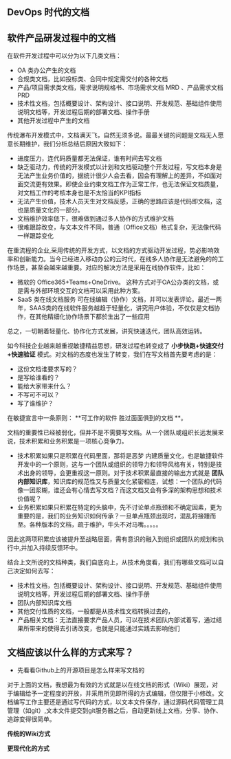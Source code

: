 ## DevOps 时代的文档

## 软件产品研发过程中的文档
在软件开发过程中可以分为以下几类文档：
- OA 类办公产生的文档
- 合规类文档，比如投标类、合同中规定需交付的各种文档
- 产品/项目需求类文档，需求说明规格书、市场需求文档 MRD 、产品需求文档PRD
- 技术性文档，包括概要设计、架构设计、接口说明、开发规范、基础组件使用说明文档等，开发过程后期的部署文档、操作手册
- 其他开发过程中产生的文档

传统瀑布开发模式中，文档满天飞，自然无须多说。最最关键的问题是文档无人愿意长期维护，我们分析总结后原因大致如下：
- 进度压力，连代码质量都无法保证，谁有时间去写文档
- 缺乏驱动力，传统的开发模式以计划和文档驱动整个开发过程，写文档本身是无法产生业务价值的，据统计很少人会去看，因会有理解上的差异，不如面对面交流更有效果。即使企业约束文档工作为正常工作，也无法保证文档质量，对文档工作的考核本身也是不太恰当的KPI指标
- 无法产生价值，技术人员天生对文档反感，正确的思路应该是代码即文档，这也是质量文化的一部分。
- 文档维护效率低下，很难做到通过多人协作的方式维护文档
- 很难跟踪改变，与文本文件不同，普通（Office文档）格式复杂，无法像代码一样跟踪变化

在重流程的企业,采用传统的开发方式，以文档的方式驱动开发过程，势必影响效率和创新能力。当今已经进入移动办公的云时代，在线多人协作是无法避免的的工作场景，甚至会越来越重要。对应的解决方法是采用在线协作软件，比如：
- 微软的 Office365+Teams+OneDrive。
这种方式对于OA公办类的文档，或是需与外部环境交互的文档可以采用此种方案。
- SaaS 类在线文档服务 
可在线编辑（协作）文档，并可以发表评论。最近一两年，SAAS类的在线软件服务越趋于轻量化，讲究用户体验，不仅仅是文档协作，在其他精细化协作场景下都於生出了一些应用

总之，一切朝着轻量化、协作化方式发展，讲究快速迭代，团队高效运转。

如今科技企业越来越重视敏捷精益思想，研发过程也转变成了 **小步快跑+快速交付+快速验证** 模式。对文档的态度也发生了转变，我们在写文档首先要考虑的是：
- 这份文档谁要求写的？
- 是写给谁看的？
- 能给大家带来什么？
- 不写可不可以？
- 写了谁维护？

在敏捷宣言中一条原则：
**可工作的软件 胜过面面俱到的文档 **。

文档的重要性已经被弱化，但并不是不需要写文档。从一个团队或组织长远发展来说，技术积累和业务积累是一项核心竞争力。
- 技术积累如果只是积累在代码里面，那将是恶梦
内建质量文化，也是敏捷软件开发中的一个原则，这与一个团队或组织的领导力和领导风格有关，特别是技术出身的领导，会更重视这一原则。对于技术积累最直接的输出方式就是 **团队内部知识库**，知识库的规范性又与质量文化紧密相连，试想：一个团队的代码像一团浆糊，谁还会有心情去写文档？而这文档又会有多深的架构思想和技术价值呢？
- 业务积累如果只积累在特定的头脑中，先不讨论单点瓶颈和不确定因素，更为重要的是，我们的业务知识如何传承？一旦单点瓶颈出现时，混乱将接踵而至。各种版本的文档，疏于维护，牛头不对马嘴。。。。。

因此这两项积累应该被提升至战略层面，需有意识的融入到组织或团队的规划和执行中,并加入持续反馈环中。

结合上文所说的文档种类，我们自底向上，从技术角度看，我们有哪些文档可以自己决定如何去写：

- 技术性文档，包括概要设计、架构设计、接口说明、开发规范、基础组件使用说明文档等，开发过程后期的部署文档、操作手册
- 团队内部知识库文档
- 其他交付性质的文档，一般都是从技术性文档转换过去的，
- 产品相关文档：无法直接要求产品人员，可以在技术团队内部试着写，通过结果所带来的使得去引诱改变，也就是只能通过实践去影响他们

## 文档应该以什么样的方式来写？

- 先看看Github上的开源项目是怎么样来写文档的

对于上面的文档，我想最为有效的方式就是以在线文档的形式（Wiki）展现，对于编辑给予一定程度的开放，并采用所见即所得的方式编辑，但仅限于小修改。文档编写工作主要还是通过写代码的方式，以文本文件保存，通过源码代码管理工具管理（如git）,文本文件提交到git服务器之后，自动更新线上文档，分享、协作、追踪变得很简单。

**传统的Wiki方式**

**更现代化的方式**
